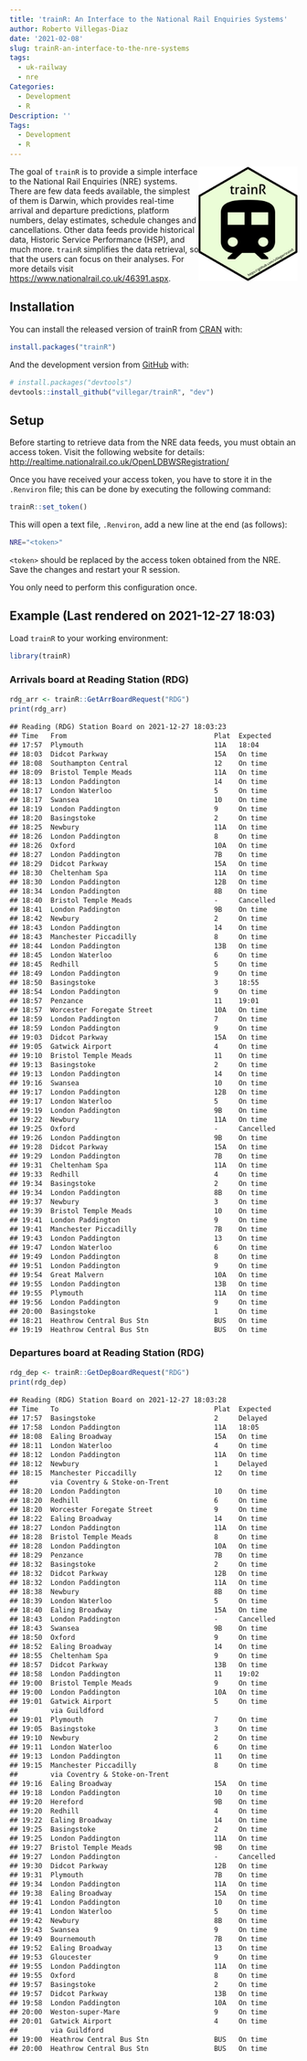 ```yaml
---
title: 'trainR: An Interface to the National Rail Enquiries Systems'
author: Roberto Villegas-Diaz
date: '2021-02-08'
slug: trainR-an-interface-to-the-nre-systems
tags:
  - uk-railway
  - nre
Categories:
  - Development
  - R
Description: ''
Tags:
  - Development
  - R
---
```


<img src="https://raw.githubusercontent.com/villegar/trainR/main/inst/images/logo.png" alt="logo" align="right" height=200px/>

The goal of `trainR` is to provide a simple interface to the 
National Rail Enquiries (NRE) systems. There are few data feeds 
available, the simplest of them is Darwin, which provides real-time 
arrival and departure predictions, platform numbers, delay estimates, 
schedule changes and cancellations. Other data feeds provide historical 
data, Historic Service Performance (HSP), and much more. `trainR` 
simplifies the data retrieval, so that the users can focus on their 
analyses. For more details visit 
https://www.nationalrail.co.uk/46391.aspx.

## Installation

You can install the released version of trainR from [CRAN](https://CRAN.R-project.org) with:

``` r
install.packages("trainR")
```

And the development version from [GitHub](https://github.com/) with:

``` r
# install.packages("devtools")
devtools::install_github("villegar/trainR", "dev")
```

## Setup
Before starting to retrieve data from the NRE data feeds, you must obtain an access token. 
Visit the following website for details: http://realtime.nationalrail.co.uk/OpenLDBWSRegistration/

Once you have received your access token, you have to store it in the `.Renviron` file; this can be 
done by executing the following command:


```r
trainR::set_token()
```

This will open a text file, `.Renviron`, add a new line at the end (as follows):

```bash
NRE="<token>"
```

`<token>` should be replaced by the access token obtained from the NRE. Save the changes and restart 
your R session.

You only need to perform this configuration once.

## Example (Last rendered on 2021-12-27 18:03)

Load `trainR` to your working environment:

```r
library(trainR)
```

### Arrivals board at Reading Station (RDG)


```r
rdg_arr <- trainR::GetArrBoardRequest("RDG")
print(rdg_arr)
```

```
## Reading (RDG) Station Board on 2021-12-27 18:03:23
## Time   From                                    Plat  Expected
## 17:57  Plymouth                                11A   18:04
## 18:03  Didcot Parkway                          15A   On time
## 18:08  Southampton Central                     12    On time
## 18:09  Bristol Temple Meads                    11A   On time
## 18:13  London Paddington                       14    On time
## 18:17  London Waterloo                         5     On time
## 18:17  Swansea                                 10    On time
## 18:19  London Paddington                       9     On time
## 18:20  Basingstoke                             2     On time
## 18:25  Newbury                                 11A   On time
## 18:26  London Paddington                       8     On time
## 18:26  Oxford                                  10A   On time
## 18:27  London Paddington                       7B    On time
## 18:29  Didcot Parkway                          15A   On time
## 18:30  Cheltenham Spa                          11A   On time
## 18:30  London Paddington                       12B   On time
## 18:34  London Paddington                       8B    On time
## 18:40  Bristol Temple Meads                    -     Cancelled
## 18:41  London Paddington                       9B    On time
## 18:42  Newbury                                 2     On time
## 18:43  London Paddington                       14    On time
## 18:43  Manchester Piccadilly                   8     On time
## 18:44  London Paddington                       13B   On time
## 18:45  London Waterloo                         6     On time
## 18:45  Redhill                                 5     On time
## 18:49  London Paddington                       9     On time
## 18:50  Basingstoke                             3     18:55
## 18:54  London Paddington                       9     On time
## 18:57  Penzance                                11    19:01
## 18:57  Worcester Foregate Street               10A   On time
## 18:59  London Paddington                       7     On time
## 18:59  London Paddington                       9     On time
## 19:03  Didcot Parkway                          15A   On time
## 19:05  Gatwick Airport                         4     On time
## 19:10  Bristol Temple Meads                    11    On time
## 19:13  Basingstoke                             2     On time
## 19:13  London Paddington                       14    On time
## 19:16  Swansea                                 10    On time
## 19:17  London Paddington                       12B   On time
## 19:17  London Waterloo                         5     On time
## 19:19  London Paddington                       9B    On time
## 19:22  Newbury                                 11A   On time
## 19:25  Oxford                                  -     Cancelled
## 19:26  London Paddington                       9B    On time
## 19:28  Didcot Parkway                          15A   On time
## 19:29  London Paddington                       7B    On time
## 19:31  Cheltenham Spa                          11A   On time
## 19:33  Redhill                                 4     On time
## 19:34  Basingstoke                             2     On time
## 19:34  London Paddington                       8B    On time
## 19:37  Newbury                                 3     On time
## 19:39  Bristol Temple Meads                    10    On time
## 19:41  London Paddington                       9     On time
## 19:41  Manchester Piccadilly                   7B    On time
## 19:43  London Paddington                       13    On time
## 19:47  London Waterloo                         6     On time
## 19:49  London Paddington                       8     On time
## 19:51  London Paddington                       9     On time
## 19:54  Great Malvern                           10A   On time
## 19:55  London Paddington                       13B   On time
## 19:55  Plymouth                                11A   On time
## 19:56  London Paddington                       9     On time
## 20:00  Basingstoke                             1     On time
## 18:21  Heathrow Central Bus Stn                BUS   On time
## 19:19  Heathrow Central Bus Stn                BUS   On time
```

### Departures board at Reading Station (RDG)


```r
rdg_dep <- trainR::GetDepBoardRequest("RDG")
print(rdg_dep)
```

```
## Reading (RDG) Station Board on 2021-12-27 18:03:28
## Time   To                                      Plat  Expected
## 17:57  Basingstoke                             2     Delayed
## 17:58  London Paddington                       11A   18:05
## 18:08  Ealing Broadway                         15A   On time
## 18:11  London Waterloo                         4     On time
## 18:12  London Paddington                       11A   On time
## 18:12  Newbury                                 1     Delayed
## 18:15  Manchester Piccadilly                   12    On time
##        via Coventry & Stoke-on-Trent           
## 18:20  London Paddington                       10    On time
## 18:20  Redhill                                 6     On time
## 18:20  Worcester Foregate Street               9     On time
## 18:22  Ealing Broadway                         14    On time
## 18:27  London Paddington                       11A   On time
## 18:28  Bristol Temple Meads                    8     On time
## 18:28  London Paddington                       10A   On time
## 18:29  Penzance                                7B    On time
## 18:32  Basingstoke                             2     On time
## 18:32  Didcot Parkway                          12B   On time
## 18:32  London Paddington                       11A   On time
## 18:38  Newbury                                 8B    On time
## 18:39  London Waterloo                         5     On time
## 18:40  Ealing Broadway                         15A   On time
## 18:43  London Paddington                       -     Cancelled
## 18:43  Swansea                                 9B    On time
## 18:50  Oxford                                  9     On time
## 18:52  Ealing Broadway                         14    On time
## 18:55  Cheltenham Spa                          9     On time
## 18:57  Didcot Parkway                          13B   On time
## 18:58  London Paddington                       11    19:02
## 19:00  Bristol Temple Meads                    9     On time
## 19:00  London Paddington                       10A   On time
## 19:01  Gatwick Airport                         5     On time
##        via Guildford                           
## 19:01  Plymouth                                7     On time
## 19:05  Basingstoke                             3     On time
## 19:10  Newbury                                 2     On time
## 19:11  London Waterloo                         6     On time
## 19:13  London Paddington                       11    On time
## 19:15  Manchester Piccadilly                   8     On time
##        via Coventry & Stoke-on-Trent           
## 19:16  Ealing Broadway                         15A   On time
## 19:18  London Paddington                       10    On time
## 19:20  Hereford                                9B    On time
## 19:20  Redhill                                 4     On time
## 19:22  Ealing Broadway                         14    On time
## 19:25  Basingstoke                             2     On time
## 19:25  London Paddington                       11A   On time
## 19:27  Bristol Temple Meads                    9B    On time
## 19:27  London Paddington                       -     Cancelled
## 19:30  Didcot Parkway                          12B   On time
## 19:31  Plymouth                                7B    On time
## 19:34  London Paddington                       11A   On time
## 19:38  Ealing Broadway                         15A   On time
## 19:41  London Paddington                       10    On time
## 19:41  London Waterloo                         5     On time
## 19:42  Newbury                                 8B    On time
## 19:43  Swansea                                 9     On time
## 19:49  Bournemouth                             7B    On time
## 19:52  Ealing Broadway                         13    On time
## 19:53  Gloucester                              9     On time
## 19:55  London Paddington                       11A   On time
## 19:55  Oxford                                  8     On time
## 19:57  Basingstoke                             2     On time
## 19:57  Didcot Parkway                          13B   On time
## 19:58  London Paddington                       10A   On time
## 20:00  Weston-super-Mare                       9     On time
## 20:01  Gatwick Airport                         4     On time
##        via Guildford                           
## 19:00  Heathrow Central Bus Stn                BUS   On time
## 20:00  Heathrow Central Bus Stn                BUS   On time
```
